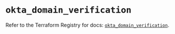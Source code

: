 # `okta_domain_verification`

Refer to the Terraform Registry for docs: [`okta_domain_verification`](https://registry.terraform.io/providers/okta/okta/4.20.0/docs/resources/domain_verification).
